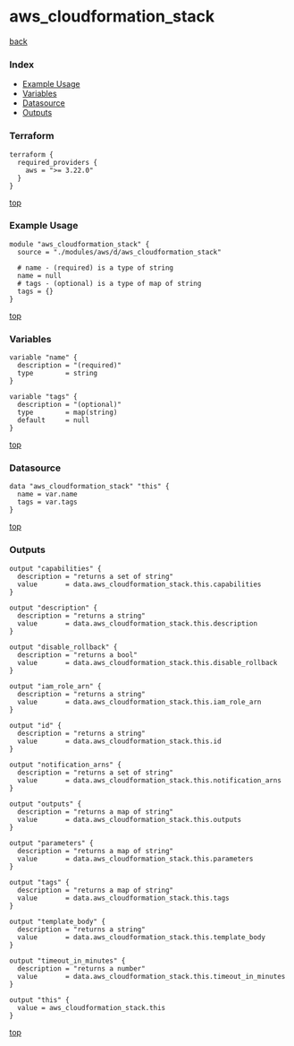 # aws_cloudformation_stack
[back](../aws.md)
### Index
- [Example Usage](#example-usage)
- [Variables](#variables)
- [Datasource](#datasource)
- [Outputs](#outputs)
### Terraform
```hcl
terraform {
  required_providers {
    aws = ">= 3.22.0"
  }
}
```
[top](#index)
### Example Usage
```hcl
module "aws_cloudformation_stack" {
  source = "./modules/aws/d/aws_cloudformation_stack"

  # name - (required) is a type of string
  name = null
  # tags - (optional) is a type of map of string
  tags = {}
}
```
[top](#index)
### Variables
```hcl
variable "name" {
  description = "(required)"
  type        = string
}

variable "tags" {
  description = "(optional)"
  type        = map(string)
  default     = null
}
```
[top](#index)

### Datasource
```hcl
data "aws_cloudformation_stack" "this" {
  name = var.name
  tags = var.tags
}
```
[top](#index)
### Outputs
```hcl
output "capabilities" {
  description = "returns a set of string"
  value       = data.aws_cloudformation_stack.this.capabilities
}

output "description" {
  description = "returns a string"
  value       = data.aws_cloudformation_stack.this.description
}

output "disable_rollback" {
  description = "returns a bool"
  value       = data.aws_cloudformation_stack.this.disable_rollback
}

output "iam_role_arn" {
  description = "returns a string"
  value       = data.aws_cloudformation_stack.this.iam_role_arn
}

output "id" {
  description = "returns a string"
  value       = data.aws_cloudformation_stack.this.id
}

output "notification_arns" {
  description = "returns a set of string"
  value       = data.aws_cloudformation_stack.this.notification_arns
}

output "outputs" {
  description = "returns a map of string"
  value       = data.aws_cloudformation_stack.this.outputs
}

output "parameters" {
  description = "returns a map of string"
  value       = data.aws_cloudformation_stack.this.parameters
}

output "tags" {
  description = "returns a map of string"
  value       = data.aws_cloudformation_stack.this.tags
}

output "template_body" {
  description = "returns a string"
  value       = data.aws_cloudformation_stack.this.template_body
}

output "timeout_in_minutes" {
  description = "returns a number"
  value       = data.aws_cloudformation_stack.this.timeout_in_minutes
}

output "this" {
  value = aws_cloudformation_stack.this
}
```
[top](#index)
